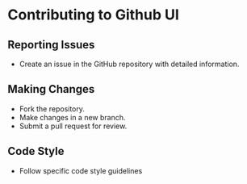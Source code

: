 # Contributing to Github UI

## Reporting Issues
- Create an issue in the GitHub repository with detailed information.

## Making Changes
- Fork the repository.
- Make changes in a new branch.
- Submit a pull request for review.

## Code Style
- Follow specific code style guidelines
